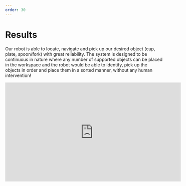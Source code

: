 ```yaml
---
order: 30
---
```


# Results

Our robot is able to locate, navigate and pick up our desired object (cup, plate, spoon/fork) with great reliability. The system is designed to be continuous in nature where any number of supported objects can be placed in the workspace and the robot would be able to identify, pick up the objects in order and place them in a sorted manner, without any human intervention!


<iframe width="560" height="315" src="https://www.youtube.com/watch?v=3UFDLz15v-s" frameborder="0" allow="accelerometer; autoplay; encrypted-media; gyroscope; picture-in-picture" allowfullscreen></iframe>
